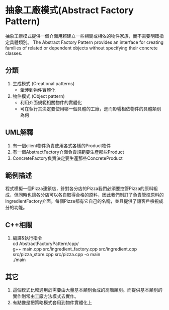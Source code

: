 # 抽象工廠模式(Abstract Factory Pattern)
抽象工廠模式提供一個介面用賴建立一些相關或相依的物件家族，而不需要明確指定具體類別。
The Abstract Factory Pattern provides an interface for creating families of related or dependent objects without specifying their concrete classes.


## 分類
1. 生成模式 (Creational patterns)
   - 牽涉到物件實體化
1. 物件模式 (Object pattern)
   - 利用介面規範相關物件的實體化
   - 可在執行其決定要使用哪一個具體的工廠，進而影響相依物件的具體類別為何


## UML解釋
1. 有一個client物件負責使用各式各樣的Product物件
2. 有一個AbstractFactory介面負責規範要生產那些Product
3. ConcreteFactory負責決定要生產那些ConcreteProduct


## 範例描述
程式模擬一個Pizza連鎖店，針對各分店的Pizza我們必須要控管Pizza的原料組成，但同時也讓各分店可以各自取得合格的原料，因此我們制訂了負責管控原料的IngredientFactory介面。每個Pizze都有它自己的名稱，並且提供了讓客戶檢視成分的功能。

## C++相關
1. 編譯&執行指令  
cd AbstractFactoryPattern/cpp/  
g++ main.cpp src/ingredient_factory.cpp src/ingredient.cpp src/pizza_store.cpp src/pizza.cpp -o main  
./main


## 其它
1. 這個模式比較適用於需要由大量基本類別合成的高階類別。而提供基本類別的實作則常由工廠方法模式去實作。
1. 有點像是把策略模式套用到物件實體化上